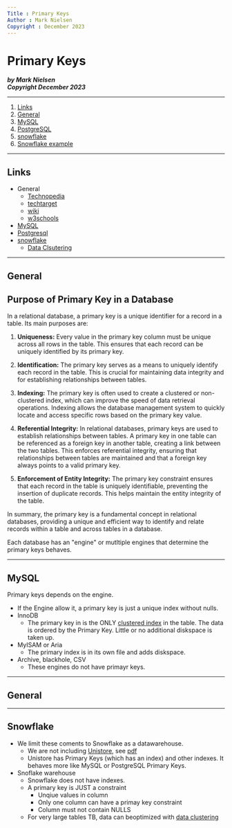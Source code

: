 ```yaml
---
Title : Primary Keys
Author : Mark Nielsen
Copyright : December 2023
---
```


Primary Keys
===============

_**by Mark Nielsen  
Copyright December 2023**_

* * *

1. [Links](#links)
2. [General](#general)
3. [MySQL](#mysql)
4. [PostgreSQL](#pg)
5. [snowflake](#sf)
6. [Snowflake example](#sf)
* * *

<a name=links></a>Links
-----
* General
    * [Technopedia](https://www.techopedia.com/definition/5547/primary-key)
    * [techtarget](https://www.techtarget.com/searchdatamanagement/definition/primary-key#:~:text=A%20primary%20key%2C%20also%20called,vehicle%20identification%20number%20(VIN).)
    * [wiki](https://en.wikipedia.org/wiki/Primary_key)
    * [w3schools](https://www.w3schools.com/sql/sql_primarykey.ASP)
* [MySQL](https://dev.mysql.com/doc/refman/8.0/en/primary-key-optimization.html)
* [Postgresql](https://www.postgresqltutorial.com/postgresql-tutorial/postgresql-primary-key/)
* [snowflake](https://docs.snowflake.com/en/sql-reference/constraints-overview)
    * [Data Clsutering](https://docs.snowflake.com/en/user-guide/tables-clustering-micropartitions)


* * *

<a name=general></a>General
-----


## Purpose of Primary Key in a Database

In a relational database, a primary key is a unique identifier for a record in a table. Its main purposes are:

1. **Uniqueness:** Every value in the primary key column must be unique across all rows in the table. This ensures that each record can be uniquely identified by its primary key.

2. **Identification:** The primary key serves as a means to uniquely identify each record in the table. This is crucial for maintaining data integrity and for establishing relationships between tables.

3. **Indexing:** The primary key is often used to create a clustered or non-clustered index, which can improve the speed of data retrieval operations. Indexing allows the database management system to quickly locate and access specific rows based on the primary key value.

4. **Referential Integrity:** In relational databases, primary keys are used to establish relationships between tables. A primary key in one table can be referenced as a foreign key in another table, creating a link between the two tables. This enforces referential integrity, ensuring that relationships between tables are maintained and that a foreign key always points to a valid primary key.

5. **Enforcement of Entity Integrity:** The primary key constraint ensures that each record in the table is uniquely identifiable, preventing the insertion of duplicate records. This helps maintain the entity integrity of the table.

In summary, the primary key is a fundamental concept in relational databases, providing a unique and efficient way to identify and relate records within a table and across tables in a database.


Each database has an "engine" or mutltiple engines that determine the primary keys behaves. 


* * *

<a name=MySQL></a>MySQL
-----
Primary keys depends on the engine.
* If the Engine allow it, a primary key is just a unique index without nulls.
* InnoDB
    * The primary key in is the ONLY [clustered index](https://dev.mysql.com/doc/refman/8.0/en/innodb-index-types.html)
    in the table. The data is ordered by the Primary Key. Little or no additional diskspace is taken up.
* MyISAM or Aria
    * The primary index is in its own file and adds diskspace.
* Archive, blackhole, CSV
    * These engines do not have primayr keys.




* * *

<a name=general></a>General
-----


* * *

<a name=sf></a>Snowflake
-----


* We limit these coments to Snowflake as a datawarehouse.
    * We are not including [Unistore](https://www.snowflake.com/en/data-cloud/workloads/unistore/), see [pdf](https://www.snowflake.com/wp-content/uploads/2022/11/Unistore-Unites-Transactional-and-Analytical-Data-2.pdf#:~:text=Primary%20keys%20are%20unique%20identifiers,are%20provided%20but%20not%20enforced.&text=The%20constraint%20to%20build%20a,must%20provide%20a%20primary%20key.)
    * Unistore has Primary Keys (which has an index) and other indexes. It behaves more like MySQL or PostgreSQL Primary Keys.
* Snoflake warehouse
    * Snowflake does not have indexes.
    * A primary key is JUST a constraint 
         * Unqiue values in column
         * Only one column can have a primay key constraint
         * Column must not contain NULLS
    * For very large tables TB, data can beoptimized with [data clustering](https://docs.snowflake.com/en/user-guide/tables-clustering-micropartitions)